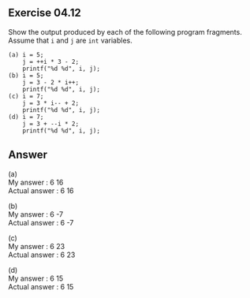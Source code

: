 ## Exercise 04.12
Show the output produced by each of the following program fragments. Assume that ```i``` and ```j``` are ```int``` variables.
```
(a) i = 5;
    j = ++i * 3 - 2;
    printf("%d %d", i, j);
(b) i = 5;
    j = 3 - 2 * i++;
    printf("%d %d", i, j);
(c) i = 7;
    j = 3 * i-- + 2;
    printf("%d %d", i, j);
(d) i = 7;
    j = 3 + --i * 2;
    printf("%d %d", i, j);
```

## Answer
(a)   
My answer : 6 16   
Actual answer : 6 16   

(b)   
My answer : 6 -7   
Actual answer : 6 -7   

(c)   
My answer : 6 23   
Actual answer : 6 23   

(d)   
My answer : 6 15   
Actual answer : 6 15   
